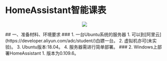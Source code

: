# HomeAssistant智能课表
<p align="center">
  <img src="https://github.com/home-assistant/home-assistant-assets/blob/master/loading-screen.gif">
</p>
## 一、准备材料、环境要求
### 1. 一台Ubuntu系统的服务器
1. 可以到[阿里云](https://developer.aliyun.com/adc/student/)白嫖一台。
2. 虚拟机亦可(未实验)。
3. Ubuntu版本:18.04。
4. 服务器需进行简单部署。
### 2. Windows上部署HomeAssistant
1. 版本为0.109.6。

